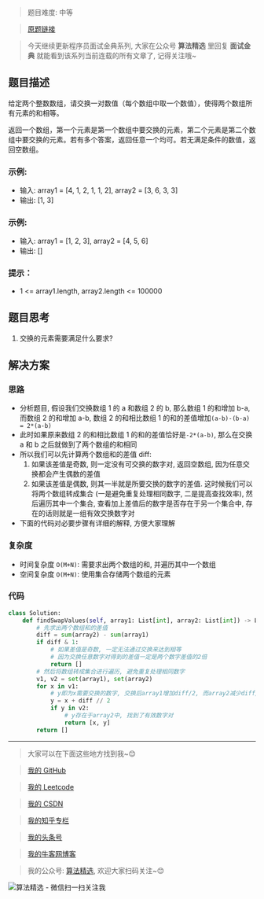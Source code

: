 > 题目难度: 中等

> [原题链接](https://leetcode-cn.com/problems/sum-swap-lcci/)

> 今天继续更新程序员面试金典系列, 大家在公众号 **算法精选** 里回复 **面试金典** 就能看到该系列当前连载的所有文章了, 记得关注哦~

## 题目描述

给定两个整数数组，请交换一对数值（每个数组中取一个数值），使得两个数组所有元素的和相等。

返回一个数组，第一个元素是第一个数组中要交换的元素，第二个元素是第二个数组中要交换的元素。若有多个答案，返回任意一个均可。若无满足条件的数值，返回空数组。

### 示例:

- 输入: array1 = [4, 1, 2, 1, 1, 2], array2 = [3, 6, 3, 3]
- 输出: [1, 3]

### 示例:

- 输入: array1 = [1, 2, 3], array2 = [4, 5, 6]
- 输出: []

### 提示：

- 1 <= array1.length, array2.length <= 100000

## 题目思考

1. 交换的元素需要满足什么要求?

## 解决方案

### 思路

- 分析题目, 假设我们交换数组 1 的 a 和数组 2 的 b, 那么数组 1 的和增加 b-a, 而数组 2 的和增加 a-b, 数组 2 的和相比数组 1 的和的差值增加`(a-b)-(b-a) = 2*(a-b)`
- 此时如果原来数组 2 的和相比数组 1 的和的差值恰好是`-2*(a-b)`, 那么在交换 a 和 b 之后就做到了两个数组的和相同
- 所以我们可以先计算两个数组和的差值 diff:
  1. 如果该差值是奇数, 则一定没有可交换的数字对, 返回空数组, 因为任意交换都会产生偶数的差值
  2. 如果该差值是偶数, 则其一半就是所要交换的数字的差值. 这时候我们可以将两个数组转成集合 (一是避免重复处理相同数字, 二是提高查找效率), 然后遍历其中一个集合, 查看加上差值后的数字是否存在于另一个集合中, 存在的话则就是一组有效交换数字对
- 下面的代码对必要步骤有详细的解释, 方便大家理解

### 复杂度

- 时间复杂度 `O(M+N)`: 需要求出两个数组的和, 并遍历其中一个数组
- 空间复杂度 `O(M+N)`: 使用集合存储两个数组的元素

### 代码

```python
class Solution:
    def findSwapValues(self, array1: List[int], array2: List[int]) -> List[int]:
        # 先求出两个数组和的差值
        diff = sum(array2) - sum(array1)
        if diff & 1:
            # 如果差值是奇数, 一定无法通过交换来达到相等
            # 因为交换任意数字对得到的差值一定是两个数字差值的2倍
            return []
        # 然后将数组转成集合进行遍历, 避免重复处理相同数字
        v1, v2 = set(array1), set(array2)
        for x in v1:
            # y即为x需要交换的数字, 交换后array1增加diff/2, 而array2减少diff/2, 两个数组新的和正好相等
            y = x + diff // 2
            if y in v2:
                # y存在于array2中, 找到了有效数字对
                return [x, y]
        return []
```

---

> 大家可以在下面这些地方找到我~😊

> [我的 GitHub](https://github.com/zjulyx)

> [我的 Leetcode](https://leetcode-cn.com/u/suibianfahui/)

> [我的 CSDN](https://me.csdn.net/zjulyx1993)

> [我的知乎专栏](https://zhuanlan.zhihu.com/c_1242508721932464128)

> [我的头条号](https://www.toutiao.com/c/user/1090304683804520/#mid=1671643017345028)

> [我的牛客网博客](https://blog.nowcoder.net/zjulyx)

> 我的公众号: [算法精选](https://mp.weixin.qq.com/s?__biz=MzA5MDk1MjI5MA==&mid=2247484158&idx=1&sn=90176bac32cf7af40e4074c721fd8a95&chksm=900285f3a7750ce5a068c9c9773781461819633f2fd60533732637ec9520c908371ebc218d49&scene=178&cur_album_id=1386231241346859009#rd), 欢迎大家扫码关注~😊

![算法精选 - 微信扫一扫关注我](https://pic1.zhimg.com/80/v2-7c988a7b35886df51596ef23616764ac_1440w.jpg)
